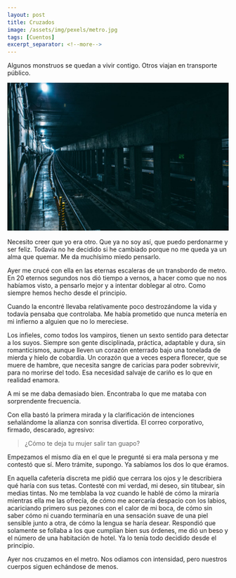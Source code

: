 ```yaml
---
layout: post
title: Cruzados
image: /assets/img/pexels/metro.jpg
tags: [Cuentos]
excerpt_separator: <!--more-->
---
```


Algunos monstruos se quedan a vivir contigo. Otros viajan en transporte público.

<!--more-->

[![metro](/assets/img/pexels/metro.jpg)](/assets/img/pexels/metro.jpg)

Necesito creer que yo era otro. Que ya no soy así, que puedo perdonarme y ser feliz. Todavía no he decidido si he cambiado porque no me queda ya un alma que quemar. Me da muchísimo miedo pensarlo.

Ayer me crucé con ella en las eternas escaleras de un transbordo de metro. En 20 eternos segundos nos dió tiempo a vernos, a hacer como que no nos habíamos visto, a pensarlo mejor y a intentar doblegar al otro. Como siempre hemos hecho desde el principio.

Cuando la encontré llevaba relativamente poco destrozándome la vida y todavía pensaba que controlaba. Me había prometido que nunca metería en mi infierno a alguien que no lo mereciese.

Los infieles, como todos los vampiros, tienen un sexto sentido para detectar a los suyos. Siempre son gente disciplinada, práctica, adaptable y dura, sin romanticismos, aunque lleven un corazón enterrado bajo una tonelada de mierda y hielo de cobardía. Un corazón que a veces espera florecer, que se muere de hambre, que necesita sangre de caricias para poder sobrevivir, para no morirse del todo. Esa necesidad salvaje de cariño es lo que en realidad enamora. 

A mi se me daba demasiado bien. Encontraba lo que me mataba con sorprendente frecuencia.

Con ella bastó la primera mirada y la clarificación de intenciones señalándome la alianza con sonrisa divertida. El correo corporativo, firmado, descarado, agresivo:

> ¿Cómo te deja tu mujer salir tan guapo?

Empezamos el mismo día en el que le pregunté si era mala persona y me contestó que sí. Mero trámite, supongo. Ya sabíamos los dos lo que éramos.

En aquella cafetería discreta me pidió que cerrara los ojos y le describiera qué haría con sus tetas. Contesté con mi verdad, mi deseo, sin titubear, sin medias tintas. No me temblaba la voz cuando le hablé de cómo la miraría mientras ella me las ofrecía, de cómo me acercaría despacio con los labios, acariciando primero sus pezones con el calor de mi boca, de cómo sin saber cómo ni cuando terminaría en una sensación suave de una piel sensible junto a otra, de cómo la lengua se haría desear. Respondió que solamente se follaba a los que cumplían bien sus órdenes, me dió un beso y el número de una habitación de hotel. Ya lo tenía todo decidido desde el principio.

Ayer nos cruzamos en el metro. Nos odiamos con intensidad, pero nuestros cuerpos siguen echándose de menos.

